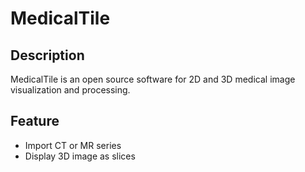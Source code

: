 MedicalTile
===========
Description
----------------
MedicalTile is an open source software for 2D and 3D medical image visualization and processing.

Feature
---------------
* Import CT or MR series
* Display 3D image as slices

